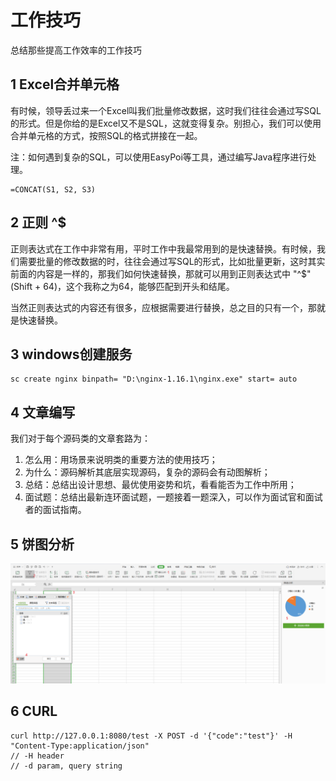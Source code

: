 # 工作技巧

总结那些提高工作效率的工作技巧



## 1 Excel合并单元格

有时候，领导丢过来一个Excel叫我们批量修改数据，这时我们往往会通过写SQL的形式。但是你给的是Excel又不是SQL，这就变得复杂。别担心，我们可以使用合并单元格的方式，按照SQL的格式拼接在一起。

注：如何遇到复杂的SQL，可以使用EasyPoi等工具，通过编写Java程序进行处理。

```
=CONCAT(S1, S2, S3)
```



## 2 正则 ^$

正则表达式在工作中非常有用，平时工作中我最常用到的是快速替换。有时候，我们需要批量的修改数据的时，往往会通过写SQL的形式，比如批量更新，这时其实前面的内容是一样的，那我们如何快速替换，那就可以用到正则表达式中 "^$"(Shift + 64)，这个我称之为64，能够匹配到开头和结尾。

当然正则表达式的内容还有很多，应根据需要进行替换，总之目的只有一个，那就是快速替换。



## 3 windows创建服务

```
sc create nginx binpath= "D:\nginx-1.16.1\nginx.exe" start= auto
```

## 4 文章编写

我们对于每个源码类的文章套路为：

1. 怎么用：用场景来说明类的重要方法的使用技巧；
2. 为什么：源码解析其底层实现源码，复杂的源码会有动图解析；
3. 总结：总结出设计思想、最优使用姿势和坑，看看能否为工作中所用；
4. 面试题：总结出最新连环面试题，一题接着一题深入，可以作为面试官和面试者的面试指南。



## 5 饼图分析

![image.png](images/excel.png)







## 6 CURL

```
curl http://127.0.0.1:8080/test -X POST -d '{"code":"test"}' -H "Content-Type:application/json"
// -H header
// -d param, query string
```

